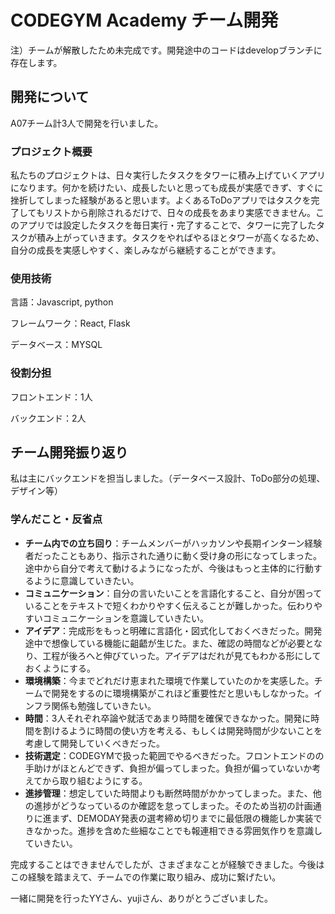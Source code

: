 # CODEGYM Academy チーム開発
注）チームが解散したため未完成です。開発途中のコードはdevelopブランチに存在します。
## 開発について
A07チーム計3人で開発を行いました。
### プロジェクト概要
私たちのプロジェクトは、日々実行したタスクをタワーに積み上げていくアプリになります。何かを続けたい、成長したいと思っても成長が実感できず、すぐに挫折してしまった経験があると思います。よくあるToDoアプリではタスクを完了してもリストから削除されるだけで、日々の成長をあまり実感できません。このアプリでは設定したタスクを毎日実行・完了することで、タワーに完了したタスクが積み上がっていきます。タスクをやればやるほとタワーが高くなるため、自分の成長を実感しやすく、楽しみながら継続することができます。
### 使用技術
言語：Javascript, python

フレームワーク：React, Flask

データベース：MYSQL
### 役割分担
フロントエンド：1人

バックエンド：2人

## チーム開発振り返り
私は主にバックエンドを担当しました。（データベース設計、ToDo部分の処理、デザイン等）

### 学んだこと・反省点
* **チーム内での立ち回り**：チームメンバーがハッカソンや長期インターン経験者だったこともあり、指示された通りに動く受け身の形になってしまった。途中から自分で考えて動けるようになったが、今後はもっと主体的に行動するように意識していきたい。
* **コミュニケーション**：自分の言いたいことを言語化すること、自分が困っていることをテキストで短くわかりやすく伝えることが難しかった。伝わりやすいコミュニケーションを意識していきたい。
* **アイデア**：完成形をもっと明確に言語化・図式化しておくべきだった。開発途中で想像している機能に齟齬が生じた。また、確認の時間などが必要となり、工程が後ろへと伸びていった。アイデアはだれが見てもわかる形にしておくようにする。
* **環境構築**：今までどれだけ恵まれた環境で作業していたのかを実感した。チームで開発をするのに環境構築がこれほど重要性だと思いもしなかった。インフラ関係も勉強していきたい。
* **時間**：3人それぞれ卒論や就活であまり時間を確保できなかった。開発に時間を割けるように時間の使い方を考える、もしくは開発時間が少ないことを考慮して開発していくべきだった。
* **技術選定**：CODEGYMで扱った範囲でやるべきだった。フロントエンドのの手助けがほとんどできず、負担が偏ってしまった。負担が偏っていないか考えてから取り組むようにする。
* **進捗管理**：想定していた時間よりも断然時間がかかってしまった。また、他の進捗がどうなっているのか確認を怠ってしまった。そのため当初の計画通りに進まず、DEMODAY発表の選考締め切りまでに最低限の機能しか実装できなかった。進捗を含めた些細なことでも報連相できる雰囲気作りを意識していきたい。

完成することはできませんでしたが、さまざまなことが経験できました。今後はこの経験を踏まえて、チームでの作業に取り組み、成功に繋げたい。

一緒に開発を行ったYYさん、yujiさん、ありがとうございました。
